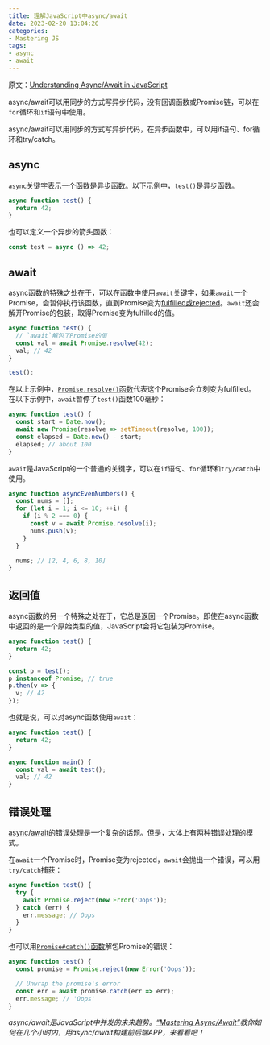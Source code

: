 ```yaml
---
title: 理解JavaScript中async/await
date: 2023-02-20 13:04:26
categories:
- Mastering JS
tags:
- async
- await
---
```


原文：[Understanding Async/Await in JavaScript](https://masteringjs.io/tutorials/fundamentals/async-await)

async/await可以用同步的方式写异步代码，没有回调函数或Promise链，可以在`for`循环和`if`语句中使用。

<!-- more -->

async/await可以用同步的方式写异步代码，在异步函数中，可以用if语句、for循环和try/catch。

## async

`async`关键字表示一个函数是[异步函数](https://thecodebarbarian.com/async-functions-in-javascript.html)。以下示例中，`test()`是异步函数。

```javascript
async function test() {
  return 42;
}
```

也可以定义一个异步的箭头函数：

```javascript
const test = async () => 42;
```

## await

async函数的特殊之处在于，可以在函数中使用`await`关键字，如果`await`一个Promise，会暂停执行该函数，直到Promise变为[fulfilled或rejected](https://masteringjs.io/tutorials/fundamentals/promise#promises-as-state-machines)。`await`还会解开Promise的包装，取得Promise变为fulfilled的值。

```javascript
async function test() {
  // `await`解包了Promise的值
  const val = await Promise.resolve(42);
  val; // 42
}

test();
```

在以上示例中，[`Promise.resolve()`函数](https://masteringjs.io/tutorials/fundamentals/promise-resolve)代表这个Promise会立刻变为fulfilled。在以下示例中，`await`暂停了`test()`函数100毫秒：

```javascript
async function test() {
  const start = Date.now();
  await new Promise(resolve => setTimeout(resolve, 100));
  const elapsed = Date.now() - start;
  elapsed; // about 100
}
```

`await`是JavaScript的一个普通的关键字，可以在`if`语句、`for`循环和`try/catch`中使用。

```javascript
async function asyncEvenNumbers() {
  const nums = [];
  for (let i = 1; i <= 10; ++i) {
    if (i % 2 === 0) {
      const v = await Promise.resolve(i);
      nums.push(v);
    }
  }

  nums; // [2, 4, 6, 8, 10]
}
```

## 返回值

async函数的另一个特殊之处在于，它总是返回一个Promise。即使在async函数中返回的是一个原始类型的值，JavaScript会将它包装为Promise。

```javascript
async function test() {
  return 42;
}

const p = test();
p instanceof Promise; // true
p.then(v => {
  v; // 42
});
```

也就是说，可以对async函数使用`await`：

```javascript
async function test() {
  return 42;
}

async function main() {
  const val = await test();
  val; // 42
}
```

## 错误处理

[async/await的错误处理](http://thecodebarbarian.com/async-await-error-handling-in-javascript.html)是一个复杂的话题。但是，大体上有两种错误处理的模式。

在`await`一个Promise时，Promise变为rejected，`await`会抛出一个错误，可以用`try/catch`捕获：

```javascript
async function test() {
  try {
    await Promise.reject(new Error('Oops'));
  } catch (err) {
    err.message; // Oops
  }
}
```

也可以用[`Promise#catch()`函数](https://developer.mozilla.org/en-US/docs/Web/JavaScript/Reference/Global_Objects/Promise/catch)解包Promise的错误：

```javascript
async function test() {
  const promise = Promise.reject(new Error('Oops'));

  // Unwrap the promise's error
  const err = await promise.catch(err => err);
  err.message; // 'Oops'
}
```

*async/await是JavaScript中并发的未来趋势。[“Mastering Async/Await”](http://asyncawait.net/)教你如何在几个小时内，用async/await构建前后端APP，来看看吧！*